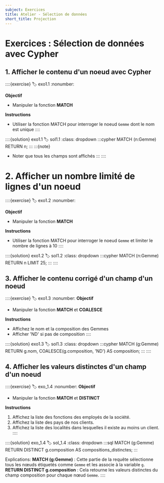 ```yaml
---
subject: Exercices
title: Atelier - Sélection de données
short_title: Projection
---
```


# Exercices : Sélection de données avec Cypher

## 1. Afficher le contenu d'un noeud avec Cypher
::::{exercise}
:label: exo1.1
:nonumber:

**Objectif**
- Manipuler la fonction **MATCH**

**Instructions**
- Utiliser la fonction MATCH pour interroger le noeud `Gemme` dont le nom est unique
::::

::::{solution} exo1.1
:label: sol1.1
:class: dropdown
:::cypher
MATCH (n:Gemme) RETURN n;
:::
:::{note}
- Noter que tous les champs sont affichés
:::
::::

# 2. Afficher un nombre limité de lignes d'un noeud 
::::{exercise}
:label: exo1.2
:nonumber:

**Objectif**
- Manipuler la fonction **MATCH**

**Instructions**
- Utiliser la fonction MATCH pour interroger le noeud `Gemme` et limiter le nombre de lignes à 10
::::

::::{solution} exo1.2
:label: sol1.2
:class: dropdown
:::cypher
MATCH (n:Gemme) RETURN n LIMIT 25;
:::
::::

## 3. Afficher le contenu corrigé d'un champ d'un noeud

::::{exercise}
:label: exo1.3
:nonumber:
**Objectif**
- Manipuler la fonction **MATCH** et **COALESCE**

**Instructions**
- Affichez le nom et la composition des Gemmes
- Afficher 'ND' si pas de composition
::::

::::{solution} exo1.3
:label: sol1.3
:class: dropdown
:::cypher
MATCH (g:Gemme) RETURN g.nom, COALESCE(g.composition, 'ND') AS composition;
:::
::::

## 4. Afficher les valeurs distinctes d'un champ d'un noeud

::::{exercise}
:label: exo_1.4
:nonumber:
**Objectif**
- Manipuler la fonction **MATCH** et **DISTINCT**

**Instructions**
1. Affichez la liste des fonctions des employés de la société.
2. Affichez la liste des pays de nos clients.
3. Affichez la liste des localités dans lesquelles il existe au moins un client.
::::

::::{solution} exo_1.4
:label: sol_1.4
:class: dropdown
:::sql
MATCH (g:Gemme)
RETURN DISTINCT g.composition AS compositions_distinctes;
:::

Explications:
**MATCH (g:Gemme)** : Cette partie de la requête sélectionne tous les nœuds étiquetés comme ``Gemme`` et les associe à la variable ``g``.
**RETURN DISTINCT g.composition** : Cela retourne les valeurs distinctes du champ composition pour chaque nœud ``Gemme``.
::::